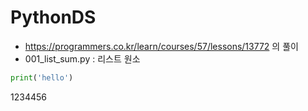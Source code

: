# PythonDS

* https://programmers.co.kr/learn/courses/57/lessons/13772 의 풀이
* 001_list_sum.py : 리스트 원소
```python
print('hello')
```
1234456
